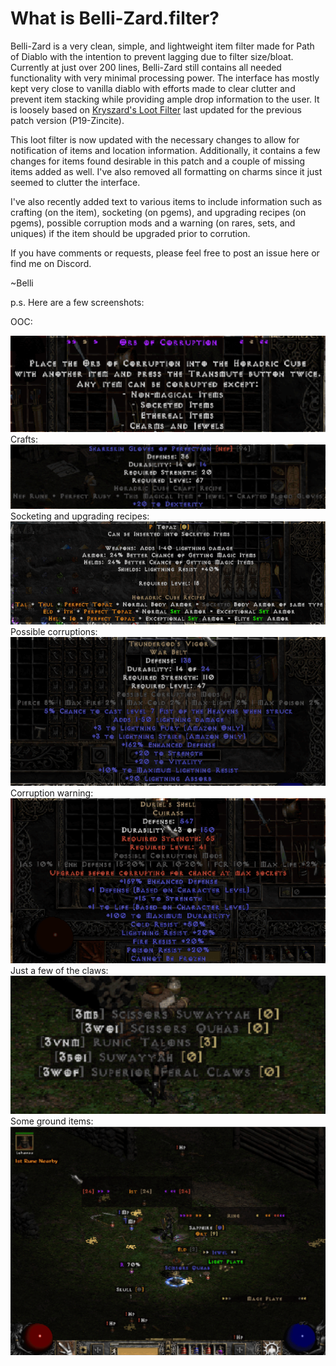 # What is Belli-Zard.filter?

Belli-Zard is a very clean, simple, and lightweight item filter made for Path of Diablo with the intention to prevent lagging due to filter size/bloat.  Currently at just over 200 lines, Belli-Zard still contains all needed functionality with very minimal processing power.  The interface has mostly kept very close to vanilla diablo with efforts made to clear clutter and prevent item stacking while providing ample drop information to the user.  It is loosely based on <a href="https://www.reddit.com/r/pathofdiablo/comments/g33v35/kryszards_loot_filter_completly_new_one/">Kryszard's Loot Filter</a> last updated for the previous patch version (P19-Zincite).  

This loot filter is now updated with the necessary changes to allow for notification of items and location information.  Additionally, it contains a few changes for items found desirable in this patch and a couple of missing items added as well.  I've also removed all formatting on charms since it just seemed to clutter the interface.

I've also recently added text to various items to include information such as crafting (on the item), socketing (on pgems), and upgrading recipes (on pgems), possible corruption mods and a warning (on rares, sets, and uniques) if the item should be upgraded prior to corrution.

If you have comments or requests, please feel free to post an issue here or find me on Discord.

~Belli

p.s. Here are a few screenshots:

OOC:

<img src="https://github.com/pod-belli/pod/blob/main/images/OOC.PNG">
Crafts:

<img src="https://github.com/pod-belli/pod/blob/main/images/crafts.PNG">
Socketing and upgrading recipes:

<img src="https://github.com/pod-belli/pod/blob/main/images/p%20top.PNG">
Possible corruptions:

<img src="https://github.com/pod-belli/pod/blob/main/images/posscorrupt.PNG">
Corruption warning:

<img src="https://github.com/pod-belli/pod/blob/main/images/corruptWarning.PNG">
Just a few of the claws:

<img src="https://github.com/pod-belli/pod/blob/main/images/claws.PNG">
Some ground items:

<img src="https://github.com/pod-belli/pod/blob/main/images/grounditems.PNG">

